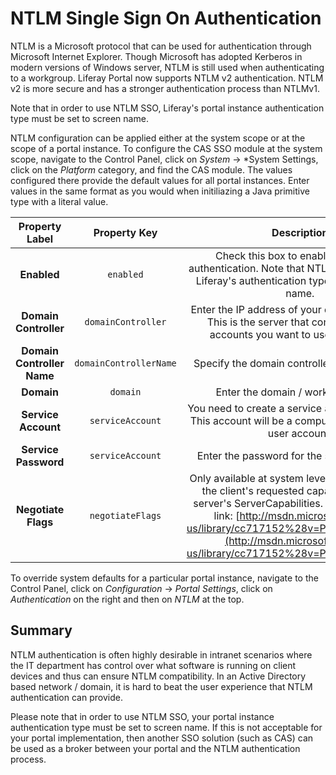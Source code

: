 #  NTLM Single Sign On Authentication [](id=ntlm-single-sign-on-authentication)

NTLM is a Microsoft protocol that can be used for authentication through
Microsoft Internet Explorer. Though Microsoft has adopted Kerberos in modern
versions of Windows server, NTLM is still used when authenticating to a
workgroup. Liferay Portal now supports NTLM v2 authentication. NTLM v2 is more
secure and has a stronger authentication process than NTLMv1.

Note that in order to use NTLM SSO, Liferay's portal instance authentication
type must be set to screen name.

NTLM configuration can be applied either at the system scope or at the scope of
a portal instance. To configure the CAS SSO module at the system scope,
navigate to the Control Panel, click on *System* &rarr; *System Settings, click
on the *Platform* category, and find the CAS module. The values configured
there provide the default values for all portal instances. Enter values in the
same format as you would when initiliazing a Java primitive type with a literal
value.

Property Label | Property Key | Description | Type
:----: | :----: | :----: | :----:
**Enabled** | `enabled` | Check this box to enable NTLN SSO authentication. Note that NTLM will only work if Liferay's authentication type is set to screen name. | `boolean`
**Domain Controller** | `domainController` | Enter the IP address of your domain controller. This is the server that contains the user accounts you want to use with Liferay. | `String`
**Domain Controller Name** | `domainControllerName` | Specify the domain controller NetBIOS name. | `String`
**Domain** | `domain` | Enter the domain / workgroup name | `String`
**Service Account** | `serviceAccount` | You need to create a service account for NTLM. This account will be a computer account, not a user account. | `String`
**Service Password** | `serviceAccount` | Enter the password for the service account. | `String`
**Negotiate Flags** | `negotiateFlags` | Only available at system level. Set according to the client's requested capabilities and the server's ServerCapabilities. See the following link: [http://msdn.microsoft.com/en-us/library/cc717152%28v=PROT.10%29.aspx](http://msdn.microsoft.com/en-us/library/cc717152%28v=PROT.10%29.aspx) | `String`

To override system defaults for a particular portal instance, navigate to the
Control Panel, click on *Configuration* &rarr; *Portal Settings*, click on
*Authentication* on the right and then on *NTLM* at the top.

## Summary [](id=summary)

NTLM authentication is often highly desirable in intranet scenarios where the
IT department has control over what software is running on client devices and
thus can ensure NTLM compatibility. In an Active Directory based network /
domain, it is hard to beat the user experience that NTLM authentication can
provide.

Please note that in order to use NTLM SSO, your portal instance authentication
type must be set to screen name. If this is not acceptable for your portal
implementation, then another SSO solution (such as CAS) can be used as a broker
between your portal and the NTLM authentication process.
